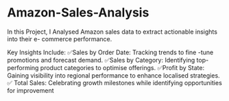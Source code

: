 # Amazon-Sales-Analysis
In this Project, I Analysed Amazon sales data to extract actionable insights into their e- commerce performance.

Key Insights Include:
✅Sales by Order Date: Tracking trends to fine -tune promotions and forecast demand.
✅Sales by Category: Identifying top- performing product categories to optimise offerings.
✅Profit by State: Gaining visibility into regional performance to enhance localised strategies.
✅ Total Sales: Celebrating growth milestones while identifying opportunities for improvement 
